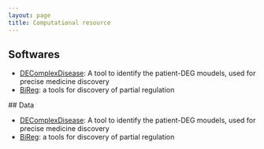```yaml
---
layout: page
title: Computational resource
---
```


## Softwares

* [DEComplexDisease](http://www.github.io/menggf/DEComplexDisease): A tool to identify the patient-DEG moudels, used for precise medicine discovery 
* [BiReg](http://www.github.io/menggf/bireg): a tools for discovery of partial regulation
</div>
## Data

* [DEComplexDisease](http://www.github.io/menggf/DEComplexDisease): A tool to identify the patient-DEG moudels, used for precise medicine discovery 
* [BiReg](http://www.github.io/menggf/bireg): a tools for discovery of partial regulation